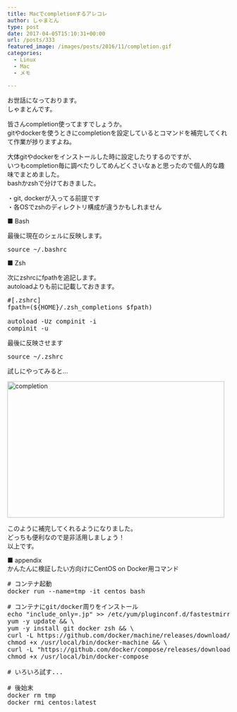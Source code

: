 ```yaml
---
title: Macでcompletionするアレコレ
author: しゃまとん
type: post
date: 2017-04-05T15:10:31+00:00
url: /posts/333
featured_image: /images/posts/2016/11/completion.gif
categories:
  - Linux
  - Mac
  - メモ

---
```

お世話になっております。  
しゃまとんです。

皆さんcompletion使ってますでしょうか。  
gitやdockerを使うときにcompletionを設定しているとコマンドを補完してくれて作業が捗りますよね。

大体gitやdockerをインストールした時に設定したりするのですが、  
いつもcompletion毎に調べたりしてめんどくさいなぁと思ったので個人的な趣味でまとめました。  
bashかzshで分けておきました。

・git, dockerが入ってる前提です  
・各OSでzshのディレクトリ構成が違うかもしれません

■ Bash



最後に現在のシェルに反映します。

<pre class="lang:sh decode:true">source ~/.bashrc</pre>

■ Zsh



次にzshrcにfpathを追記します。  
autoloadよりも前に記載しておきます。

<pre class="lang:default decode:true ">#[.zshrc]
fpath=(${HOME}/.zsh_completions $fpath)

autoload -Uz compinit -i
compinit -u
</pre>

最後に反映させます

<pre class="lang:sh decode:true ">source ~/.zshrc</pre>

試しにやってみると&#8230;

[<img src="http://shamaton.orz.hm/blog/images/posts/2016/11/completion.gif" alt="completion" width="492" height="309" class="aligncenter size-full wp-image-335" />][1]

このように補完してくれるようになりました。  
どっちも便利なので是非活用しましょう！  
以上です。

■ appendix  
かんたんに検証したい方向けにCentOS on Docker用コマンド

<pre class="lang:sh decode:true"># コンテナ起動
docker run --name=tmp -it centos bash

# コンテナにgit/docker周りをインストール
echo "include_only=.jp" &gt;&gt; /etc/yum/pluginconf.d/fastestmirror.conf && \
yum -y update && \
yum -y install git docker zsh && \
curl -L https://github.com/docker/machine/releases/download/v0.8.2/docker-machine-`uname -s`-`uname -m` &gt;/usr/local/bin/docker-machine && \
chmod +x /usr/local/bin/docker-machine && \
curl -L "https://github.com/docker/compose/releases/download/1.8.1/docker-compose-$(uname -s)-$(uname -m)" &gt; /usr/local/bin/docker-compose && \
chmod +x /usr/local/bin/docker-compose

# いろいろ試す...

# 後始末
docker rm tmp
docker rmi centos:latest</pre>

&nbsp;

&nbsp;

 [1]: http://shamaton.orz.hm/blog/images/posts/2016/11/completion.gif